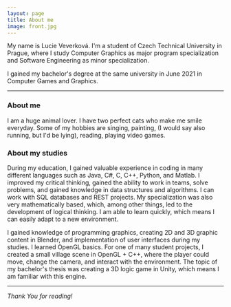 ```yaml
---
layout: page
title: About me
image: front.jpg
---
```

My name is Lucie Veverková. I'm a student of Czech Technical University in Prague,
where I study Computer Graphics as major program specialization and Software Engineering as minor specialization.

I gained my bachelor's degree at the same university in June 2021 in Computer Games and Graphics.

***

### About me
I am a huge animal lover. I have two perfect cats who make me smile everyday. 
Some of my hobbies are singing, painting, (I would say also running, but I'd be lying), reading, playing video games.

### About my studies

During my education, I gained valuable experience in coding in many different languages such as
Java, C#, C, C++, Python, and Matlab. I improved my critical thinking, gained the ability to work in teams,
solve problems, and gained knowledge in data structures and algorithms. I can work with SQL
databases and REST projects. My specialization was also very mathematically based, which, among
other things, led to the development of logical thinking. I am able to learn quickly, which means I can
easily adapt to a new environment.

I gained knowledge of programming graphics, creating 2D and 3D graphic content in Blender, and implementation of user interfaces during my studies. I learned
OpenGL basics. For one of many student projects, I created a small village scene in OpenGL + C++, where the
player could move, change the camera, and interact with the environment. The topic of my
bachelor's thesis was creating a 3D logic game in Unity, which means I am familiar with this engine.

***

*Thank You for reading!*


